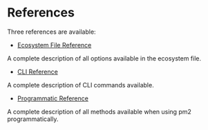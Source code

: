 # References

Three references are available:

- [Ecosystem File Reference](/{{site.baseurl}}/runtime/references/ecosystem-file/)

A complete description of all options available in the ecosystem file.

- [CLI Reference](/{{site.baseurl}}/runtime/references/cli/)

A complete description of CLI commands available.

- [Programmatic Reference](/{{site.baseurl}}/runtime/references/pm2/)

A complete description of all methods available when using pm2 programmatically.